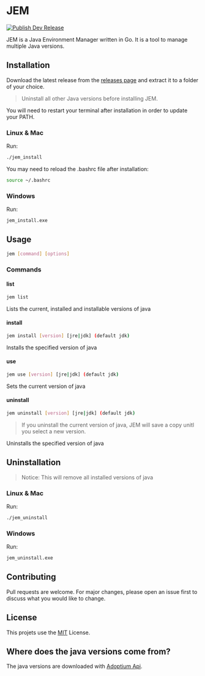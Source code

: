 # JEM
[![Publish Dev Release](https://github.com/LDprg/JEM/actions/workflows/build.yml/badge.svg)](https://github.com/LDprg/JEM/actions/workflows/build.yml)

JEM is a Java Environment Manager written in Go. It is a tool to manage multiple Java versions.

## Installation
Download the latest release from the [releases page](https://github.com/LDprg/JEM/releases) and extract it to a folder of your choice.

> Uninstall all other Java versions before installing JEM.

You will need to restart your terminal after installation in order to update your PATH.

### Linux & Mac
Run:
```bash
./jem_install
```
You may need to reload the .bashrc file after installation:
```bash
source ~/.bashrc
```

### Windows
Run:
```bash
jem_install.exe
```

## Usage
```bash
jem [command] [options]
```

### Commands
#### list
```bash
jem list
```
Lists the current, installed and installable versions of java

#### install
```bash
jem install [version] [jre|jdk] (default jdk)
```
Installs the specified version of java

#### use
```bash
jem use [version] [jre|jdk] (default jdk)
```
Sets the current version of java

#### uninstall
```bash
jem uninstall [version] [jre|jdk] (default jdk)
```
> If you uninstall the current version of java, JEM will save a copy unitl you select a new version.

Uninstalls the specified version of java

## Uninstallation

> Notice: This will remove all installed versions of java

### Linux & Mac
Run:
```bash
./jem_uninstall
```

### Windows
Run:
```bash
jem_uninstall.exe
```

## Contributing
Pull requests are welcome. For major changes, please open an issue first to discuss what you would like to change.

## License
This projets use the [MIT](https://choosealicense.com/licenses/mit/) License.

## Where does the java versions come from?
The java versions are downloaded with [Adoptium Api](https://adoptium.net/).